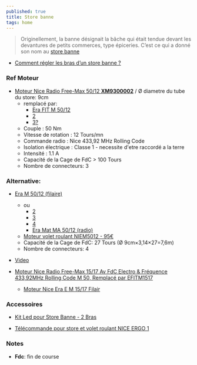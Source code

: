 ```yaml
---
published: true
title: Store banne
tags: home
---
```

> Originellement, la banne désignait la bâche qui était tendue devant les devantures de petits commerces, type épiceries. C’est ce qui a donné son nom au [store banne](https://www.bricoleurdudimanche.com/enquetes-et-dossiers/enquetes/store-banne-manuel-ou-electrique.html) 

- [Comment régler les bras d’un store banne ?](https://www.storespergolas.com/blog/comment-regler-les-bras-dun-store-banne/)

### Ref Moteur
- [Moteur Nice Radio Free-Max 50/12 **XM9300002**](http://www.moteurdevolet.com/122246-moteur-nice-radio-free-max-50-12-av-fdc-electro-et-frequence-433-92mhz-rolling-code-m-50-sans-mds-remplace-par-efitm5012.html) /  Ø diametre du tube du store: 9cm
	- remplacé par:
		- [Era FIT M 50/12](http://www.moteurdevolet.com/122240-moteur-nice-radio-era-fit-m-50-12-av-fdc-electro-et-frequence-433-92mhz-rolling-code-m-50-sans-mds.html?search_query=EFITM5012&results=2)
		- [2](https://www.piecevolet.com/qc/accueil/122240-moteur-nice-radio-era-fit-m-50-12-av-fdc-electro-et-frequence-433-92mhz-rolling-code-m-50-sans-mds.html)
		- [3?](http://www.moteurdevolet.com/122240-moteur-nice-radio-era-fit-m-50-12-av-fdc-electro-et-frequence-433-92mhz-rolling-code-m-50-sans-mds.html?search_query=efitM50%2F12&results=2)
	- Couple : 50 Nm 
    - Vitesse de rotation : 12 Tours/mn
    - Commande radio : Nice 433,92 MHz Rolling Code
    - Isolation électrique : Classe 1 - necessite d'etre raccordé a la terre
    - Intensité : 1.1 A
    - Capacité de la Cage de FdC > 100 Tours
    - Nombre de connecteurs: 3
    
### Alternative:
- [Era M 50/12 (filaire)](http://www.moteurdevolet.com/121372-moteur-nice-filaire-era-m-50-12-av-fdc-manuels-m-50-sans-mds.html?search_query=Era+M+50%2F12&results=13)
	- ou 
		- [2](http://www.moteurdevolet.com/122538-moteur-nice-filaire-era-star-ma-50-12-av-fdc-electroniques-reglables-de-l-inverseur-m-50-sans-mds.html?search_query=Era+M+50%2F12&results=13)
		- [3](http://www.moteurdevolet.com/123677-moteur-nice-filaire-era-quick-m-50-12-avec-fdc-manuels-instantanes-serie-m-medium-o45mm-sans-mds.html?search_query=Era+M+50%2F12&results=13)
		- [4](http://www.moteurdevolet.com/121704-moteur-nice-filaire-one-max-50-12-av-fdc-manuels-m-50-sans-mds-remplace-par-em5012.html?search_query=Era+M+50%2F12&results=13)
		- [Era Mat MA 50/12 (radio)](http://www.moteurdevolet.com/121361-moteur-nice-radio-era-mat-ma-50-12-av-fdc-electro-et-frequence-433-92mhz-rolling-code-m-50-sans-mds.html?search_query=Era+M+50%2F12&results=13)
	- [Moteur volet roulant NIEM5012 - 95€](https://www.servistores.com/html/produits/moteur-volet-roulant-Nice-E_M_5012-NIEM5012.html)
	- Capacité de la Cage de FdC: 27 Tours (Ø 9cm×3,14×27=7,6m)
	- Nombre de connecteurs: 4

- [Video](https://www.youtube.com/channel/UCnFrayvEt0COB3OCo40wqTQ/videos)

- [Moteur Nice Radio Free-Max 15/17 Av FdC Electro & Fréquence 433,92MHz Rolling Code M 50, Remplacé par EFITM1517](http://www.moteurdevolet.com/122243-moteur-nice-radio-free-max-15-17-av-fdc-electro-et-frequence-433-92mhz-rolling-code-m-50-sans-mds-remplace-par-efitm1517.html)
	- [Moteur Nice Era E M 15/17 Filair](https://www.centpourcent-volet-roulant.fr/moteur-nice/moteur-nice-era-e-m-1517-filaire-1962)
    
    
### Accessoires

- [Kit Led pour Store Banne - 2 Bras](https://www.ledworld.fr/p/2145-kit-led-store-banne-1-bras-sur-mesure.html#/2019_store_couleur_temperature_de_l_eclairage-blanc_chaud_3000k/2019_store_gestion_de_l_eclairage-non/2019_store_couleur_lineaire-alu/2019_store_longueur_lineaire_a-2_lineaires_de_60_cm_a/2019_store_2_bras_longueur_lineaire_b-2_lineaires_de_60_cm_b)

- [Télécommande pour store et volet roulant NICE ERGO 1](https://www.telecommandeonline.com/telecommande-portail-nice-ergo-1.html)


### Notes
- **Fdc**: fin de course